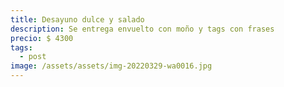 ```yaml
---
title: Desayuno dulce y salado
description: Se entrega envuelto con moño y tags con frases
precio: $ 4300
tags:
  - post
image: /assets/assets/img-20220329-wa0016.jpg
---
```

